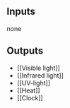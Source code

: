 ## Inputs
none

## Outputs
- [[Visible light]]
- [[Infrared light]]
- [[UV-light]]
- [[Heat]]
- [[Clock]]